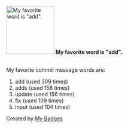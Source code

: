 <img src="https://my-badges.github.io/my-badges/favorite-word.png" alt="My favorite word is &quot;add&quot;." title="My favorite word is &quot;add&quot;." width="128">
<strong>My favorite word is &quot;add&quot;.</strong>
<br><br>

My favorite commit message words are:

1. add (used 309 times)
2. adds (used 158 times)
3. update (used 156 times)
4. fix (used 109 times)
5. input (used 104 times)


Created by <a href="https://github.com/my-badges/my-badges">My Badges</a>